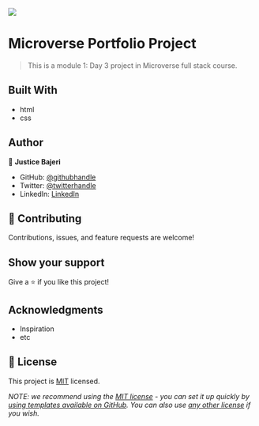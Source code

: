 ![](https://img.shields.io/badge/Microverse-blueviolet)

# Microverse Portfolio Project

> This is a module 1: Day 3 project in Microverse full stack course.


## Built With

- html
- css

## Author

👤 **Justice Bajeri**

- GitHub: [@githubhandle](https://github.com/Strangeal)
- Twitter: [@twitterhandle](https://twitter.com/Str_angeal)
- LinkedIn: [LinkedIn](https://www.linkedin.com/in/justice-bajeri-0b7211243/)


## 🤝 Contributing

Contributions, issues, and feature requests are welcome!

## Show your support

Give a ⭐️ if you like this project!

## Acknowledgments

- Inspiration
- etc

## 📝 License

This project is [MIT](./LICENSE) licensed.

_NOTE: we recommend using the [MIT license](https://choosealicense.com/licenses/mit/) - you can set it up quickly by [using templates available on GitHub](https://docs.github.com/en/communities/setting-up-your-project-for-healthy-contributions/adding-a-license-to-a-repository). You can also use [any other license](https://choosealicense.com/licenses/) if you wish._